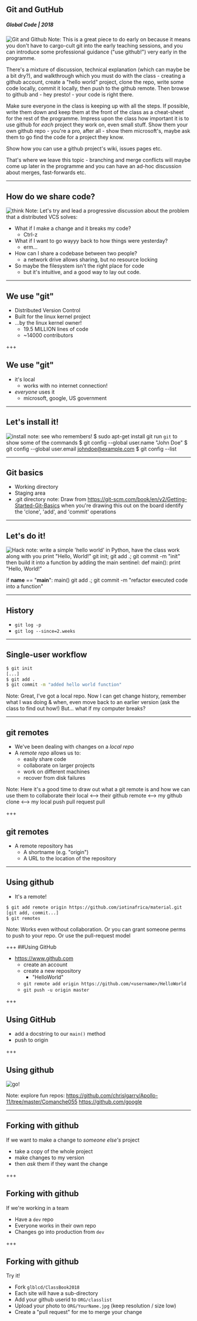 ## Git and GutHub
##### Global Code | 2018
![Git and Github](/assets/img/git-910x380.png)
Note:
This is a great piece to do early on because it means you don't have to cargo-cult git into the early teaching sessions, and you can introduce some professional guidance ("use github!") very early in the programme.

There's a mixture of discussion, technical explanation (which can maybe be a bit dry?), and walkthrough which you must do with the class - creating a github account, create a "hello world" project, clone the repo, write some code locally, commit it locally, then push to the github remote. Then browse to github and - hey presto! - your code is right there.

Make sure everyone in the class is keeping up with all the steps. If possible, write them down and keep them at the front of the class as a cheat-sheet for the rest of the programme. Impress upon the class how important it is to use github for *each* project they work on, even small stuff. Show them your own github repo - you're a pro, after all - show them microsoft's, maybe ask them to go find the code for a project they know.

Show how you can use a github project's wiki, issues pages etc.

That's where we leave this topic - branching and merge conflicts will maybe come up later in the programme and you can have an ad-hoc discussion about merges, fast-forwards etc.


---
## How do we share code?
![think](/assets/img/thinking-512.png)
Note:
Let's try and lead a progressive discussion about the problem that a distributed VCS solves:
* What if I make a change and it breaks my code?
  * Ctrl-z
* What if I want to go wayyy back to how things were yesterday?
  * erm...
* How can I share a codebase between two people?
  * a network drive allows sharing, but no resource locking
* So maybe the filesystem isn't the right place for code
  * but it's intuitive, and a good way to lay out code.

---
## We use "git"
* Distributed Version Control
* Built for the linux kernel project
* ...by the linux kernel owner!
   * 19.5 MILLION lines of code
   * ~14000 contributors

+++
## We use "git"
* it's local
  * works with no internet connection!
* *everyone* uses it
  * microsoft, google, US government

---
## Let's install it!
![install](/assets/img/debian-500.png)
note:
see who remembers!
$ sudo apt-get install git
run `git` to show some of the commands
$ git config --global user.name "John Doe"
$ git config --global user.email johndoe@example.com
$ git config --list

---
## Git basics
* Working directory
* Staging area
* .git directory
note:
Draw from https://git-scm.com/book/en/v2/Getting-Started-Git-Basics when you're drawing this out on the board
identify the 'clone', 'add', and 'commit' operations

---
## Let's do it!
![Hack](/assets/img/hack-600.png)
note:
write a simple 'hello world' in Python, have the class work along with you
print "Hello, World!"
git init; git add .; git commit -m "init"
then build it into a function by adding the main sentinel:
def main():
    print "Hello, World!"

if __name__ == "__main__":
    main()
git add .; git commit -m "refactor executed code into a function"

---
## History
* `git log -p`
* `git log --since=2.weeks`

---
## Single-user workflow
```sh
$ git init
[...]
$ git add .
$ git commit -m "added hello world function"
```

Note:
Great, I've got a local repo. Now I can get change history, remember what I was doing & when, even move back to an earlier version (ask the class to find out how!)
But... what if my computer breaks?

---
## git remotes
* We've been dealing with changes on a *local repo*
* A *remote repo* allows us to:
  * easily share code
  * collaborate on larger projects
  * work on different machines
  * recover from disk failures

Note:
Here it's a good time to draw out what a git remote is and how we can use them to collaborate
their local <--> their github remote <--> my github clone <--> my local
            push                 pull request             pull

+++
## git remotes
* A remote repository has
  * A shortname (e.g. "origin")
  * A URL to the location of the repository

---
## Using github
* It's a remote!
```sh
$ git add remote origin https://github.com/iotinafrica/material.git
[git add, commit...]
$ git remotes
```
Note:
Works even without collaboration. Or you can grant someone perms to push to your repo. Or use the pull-request model

+++
##Using GitHub
* https://www.github.com
  * create an account
  * create a new repository
    * "HelloWorld"
  * `git remote add origin https://github.com/<username>/HelloWorld`
  * `git push -u origin master`

+++
## Using GitHub
* add a docstring to our `main()` method
* push to origin

+++
## Using github
![go!](/assets/img/github-256.png)

Note: explore fun repos:
https://github.com/chrislgarry/Apollo-11/tree/master/Comanche055
https://github.com/google

---
## Forking with github
If we want to make a change to _someone else's_ project
* take a copy of the whole project
* make changes to my version
* then *ask* them if they want the change

+++
## Forking with github
If we're working in a team
* Have a `dev` repo
* Everyone works in their own repo
* Changes go into production from `dev`

+++
## Forking with github
Try it!
* Fork `glblcd/ClassBook2018`
* Each site will have a sub-directory
* Add your github userid to `ORG/classlist`
* Upload your photo to `ORG/YourName.jpg` (keep resolution / size low)
* Create a "pull request" for me to merge your change
